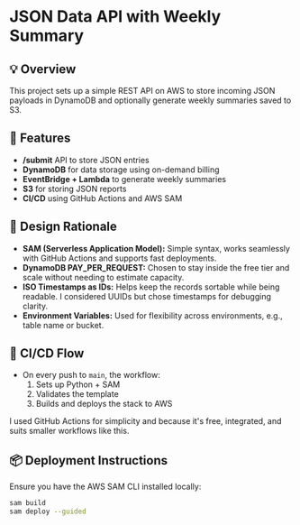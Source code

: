 # JSON Data API with Weekly Summary

## 💡 Overview

This project sets up a simple REST API on AWS to store incoming JSON payloads in DynamoDB and optionally generate weekly summaries saved to S3.

## 🚀 Features

- **/submit** API to store JSON entries
- **DynamoDB** for data storage using on-demand billing
- **EventBridge + Lambda** to generate weekly summaries
- **S3** for storing JSON reports
- **CI/CD** using GitHub Actions and AWS SAM

## 🧠 Design Rationale

- **SAM (Serverless Application Model):** Simple syntax, works seamlessly with GitHub Actions and supports fast deployments.
- **DynamoDB PAY_PER_REQUEST:** Chosen to stay inside the free tier and scale without needing to estimate capacity.
- **ISO Timestamps as IDs:** Helps keep the records sortable while being readable. I considered UUIDs but chose timestamps for debugging clarity.
- **Environment Variables:** Used for flexibility across environments, e.g., table name or bucket.

## 🔄 CI/CD Flow

- On every push to `main`, the workflow:
  1. Sets up Python + SAM
  2. Validates the template
  3. Builds and deploys the stack to AWS

I used GitHub Actions for simplicity and because it's free, integrated, and suits smaller workflows like this.

## 📦 Deployment Instructions

Ensure you have the AWS SAM CLI installed locally:

```bash
sam build
sam deploy --guided

